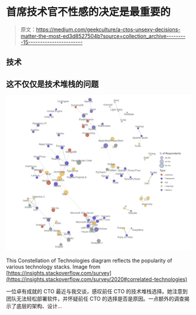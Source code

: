 # 首席技术官不性感的决定是最重要的

> 原文：<https://medium.com/geekculture/a-ctos-unsexy-decisions-matter-the-most-ed3d8527504b?source=collection_archive---------15----------------------->

## 技术

## 这不仅仅是技术堆栈的问题

![](img/898b1ccf91095cb741a822f3df5d49f2.png)

This Constellation of Technologies diagram reflects the popularity of various technology stacks. Image from [https://insights.stackoverflow.com/survey](https://insights.stackoverflow.com/survey/2020#correlated-technologies)

一位卓有成就的 CTO 最近与我交谈，感叹前任 CTO 的技术堆栈选择。她注意到团队无法轻松部署软件，并怀疑前任 CTO 的选择是否是原因。一点额外的调查揭示了底层的架构、设计…